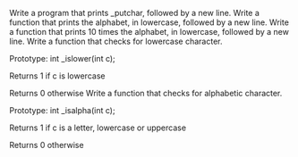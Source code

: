 Write a program that prints _putchar, followed by a new line.
Write a function that prints the alphabet, in lowercase, followed by a new line.
Write a function that prints 10 times the alphabet, in lowercase, followed by a new line.
Write a function that checks for lowercase character.



Prototype: int _islower(int c);

Returns 1 if c is lowercase

Returns 0 otherwise
Write a function that checks for alphabetic character.



Prototype: int _isalpha(int c);

Returns 1 if c is a letter, lowercase or uppercase

Returns 0 otherwise
